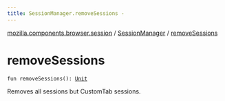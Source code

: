 ```yaml
---
title: SessionManager.removeSessions - 
---
```


[mozilla.components.browser.session](../index.html) / [SessionManager](index.html) / [removeSessions](./remove-sessions.html)

# removeSessions

`fun removeSessions(): `[`Unit`](https://kotlinlang.org/api/latest/jvm/stdlib/kotlin/-unit/index.html)

Removes all sessions but CustomTab sessions.

